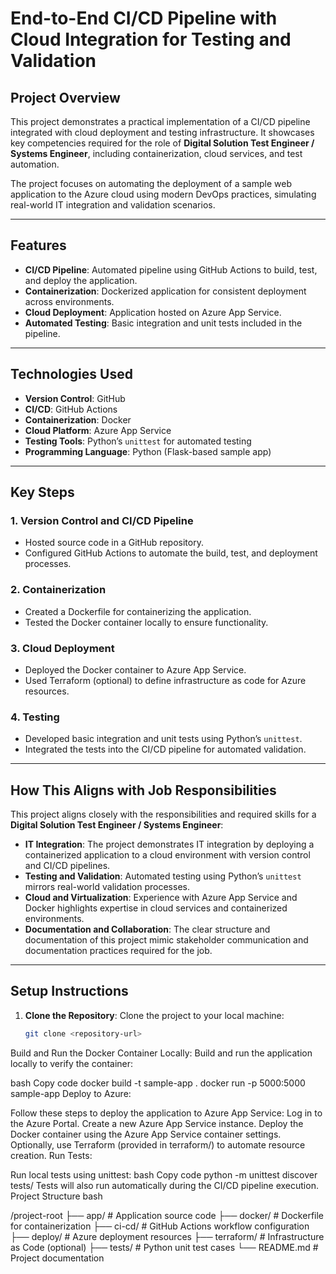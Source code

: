 # **End-to-End CI/CD Pipeline with Cloud Integration for Testing and Validation**

## **Project Overview**
This project demonstrates a practical implementation of a CI/CD pipeline integrated with cloud deployment and testing infrastructure. It showcases key competencies required for the role of **Digital Solution Test Engineer / Systems Engineer**, including containerization, cloud services, and test automation.

The project focuses on automating the deployment of a sample web application to the Azure cloud using modern DevOps practices, simulating real-world IT integration and validation scenarios.

---

## **Features**
- **CI/CD Pipeline**: Automated pipeline using GitHub Actions to build, test, and deploy the application.
- **Containerization**: Dockerized application for consistent deployment across environments.
- **Cloud Deployment**: Application hosted on Azure App Service.
- **Automated Testing**: Basic integration and unit tests included in the pipeline.

---

## **Technologies Used**
- **Version Control**: GitHub
- **CI/CD**: GitHub Actions
- **Containerization**: Docker
- **Cloud Platform**: Azure App Service
- **Testing Tools**: Python’s `unittest` for automated testing
- **Programming Language**: Python (Flask-based sample app)

---

## **Key Steps**

### **1. Version Control and CI/CD Pipeline**
- Hosted source code in a GitHub repository.
- Configured GitHub Actions to automate the build, test, and deployment processes.

### **2. Containerization**
- Created a Dockerfile for containerizing the application.
- Tested the Docker container locally to ensure functionality.

### **3. Cloud Deployment**
- Deployed the Docker container to Azure App Service.
- Used Terraform (optional) to define infrastructure as code for Azure resources.

### **4. Testing**
- Developed basic integration and unit tests using Python’s `unittest`.
- Integrated the tests into the CI/CD pipeline for automated validation.

---

## **How This Aligns with Job Responsibilities**
This project aligns closely with the responsibilities and required skills for a **Digital Solution Test Engineer / Systems Engineer**:

- **IT Integration**: The project demonstrates IT integration by deploying a containerized application to a cloud environment with version control and CI/CD pipelines.
- **Testing and Validation**: Automated testing using Python’s `unittest` mirrors real-world validation processes.
- **Cloud and Virtualization**: Experience with Azure App Service and Docker highlights expertise in cloud services and containerized environments.
- **Documentation and Collaboration**: The clear structure and documentation of this project mimic stakeholder communication and documentation practices required for the job.

---

## **Setup Instructions**

1. **Clone the Repository**:
   Clone the project to your local machine:
   ```bash
   git clone <repository-url>
Build and Run the Docker Container Locally: Build and run the application locally to verify the container:

bash
Copy code
docker build -t sample-app .
docker run -p 5000:5000 sample-app
Deploy to Azure:

Follow these steps to deploy the application to Azure App Service:
Log in to the Azure Portal.
Create a new Azure App Service instance.
Deploy the Docker container using the Azure App Service container settings.
Optionally, use Terraform (provided in terraform/) to automate resource creation.
Run Tests:

Run local tests using unittest:
bash
Copy code
python -m unittest discover tests/
Tests will also run automatically during the CI/CD pipeline execution.
Project Structure
bash

/project-root
├── app/                   # Application source code
├── docker/                # Dockerfile for containerization
├── ci-cd/                 # GitHub Actions workflow configuration
├── deploy/                # Azure deployment resources
├── terraform/             # Infrastructure as Code (optional)
├── tests/                 # Python unit test cases
└── README.md              # Project documentation







